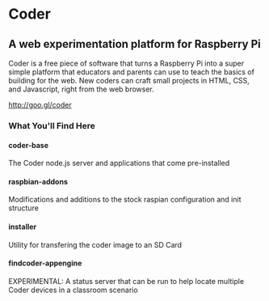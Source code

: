 # Coder 
## A web experimentation platform for Raspberry Pi

Coder is a free piece of software that turns a Raspberry Pi into a super simple platform that educators and parents can use to teach the basics of building for the web. New coders can craft small projects in HTML, CSS, and Javascript, right from the web browser.

http://goo.gl/coder

### What You'll Find Here

#### coder-base
The Coder node.js server and applications that come pre-installed

#### raspbian-addons
Modifications and additions to the stock raspian configuration and init structure

#### installer
Utility for transfering the coder image to an SD Card

#### findcoder-appengine
EXPERIMENTAL: A status server that can be run to help locate multiple Coder devices in a classroom scenario


        
